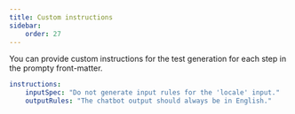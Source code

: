```yaml
---
title: Custom instructions
sidebar:
    order: 27
---
```


You can provide custom instructions for the test generation for each step
in the prompty front-matter.

```yaml title="summarize.prompty"
instructions:
    inputSpec: "Do not generate input rules for the 'locale' input."
    outputRules: "The chatbot output should always be in English."
```

